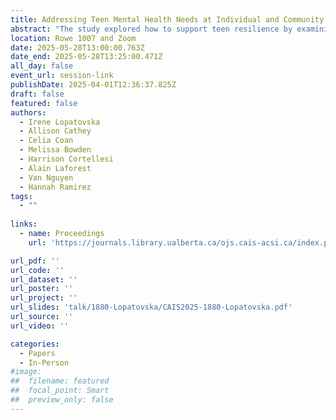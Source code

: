 ```yaml
---
title: Addressing Teen Mental Health Needs at Individual and Community Levels 
abstract: "The study explored how to support teen resilience by examining the experiences of adolescents in the U.S. and Ukraine. Semi-structured interviews with parents from the U.S. and Ukraine were used to investigate the emotional distress experienced by adolescents and the resilience strategies and resources they use. Ukrainian and U.S. parents’ reports share many similarities and demonstrate the importance of community institutions in supporting teens. Findings suggest that libraries can support adolescents by offering curated content and mental health assistance and by providing safe spaces (digital and physical) to obtain information and socialize with peers."
location: Rowe 1007 and Zoom
date: 2025-05-28T13:00:00.763Z
date_end: 2025-05-28T13:25:00.471Z
all_day: false
event_url: session-link
publishDate: 2025-04-01T12:36:37.825Z
draft: false
featured: false
authors:
  - Irene Lopatovska
  - Allison Cathey
  - Celia Coan
  - Melissa Bowden
  - Harrison Cortellesi
  - Alain Laforest
  - Van Nguyen
  - Hannah Ramirez
tags:
  - ""
  
links:
  - name: Proceedings
    url: 'https://journals.library.ualberta.ca/ojs.cais-acsi.ca/index.php/cais-asci/article/view/1880'

url_pdf: ''
url_code: ''
url_dataset: ''
url_poster: ''
url_project: ''
url_slides: 'talk/1880-Lopatovska/CAIS2025-1880-Lopatovska.pdf'
url_source: ''
url_video: ''

categories:
  - Papers
  - In-Person
#image:
##  filename: featured
##  focal_point: Smart
##  preview_only: false
---
```

